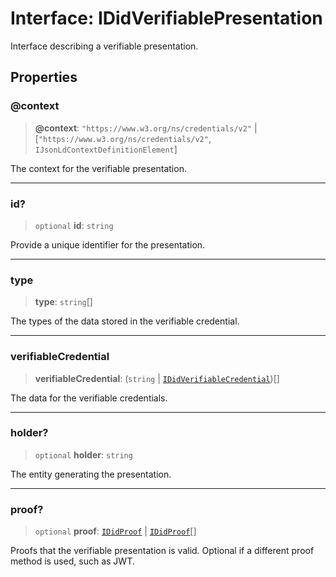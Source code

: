 # Interface: IDidVerifiablePresentation

Interface describing a verifiable presentation.

## Properties

### @context

> **@context**: `"https://www.w3.org/ns/credentials/v2"` \| \[`"https://www.w3.org/ns/credentials/v2"`, `IJsonLdContextDefinitionElement`\]

The context for the verifiable presentation.

***

### id?

> `optional` **id**: `string`

Provide a unique identifier for the presentation.

***

### type

> **type**: `string`[]

The types of the data stored in the verifiable credential.

***

### verifiableCredential

> **verifiableCredential**: (`string` \| [`IDidVerifiableCredential`](IDidVerifiableCredential.md))[]

The data for the verifiable credentials.

***

### holder?

> `optional` **holder**: `string`

The entity generating the presentation.

***

### proof?

> `optional` **proof**: [`IDidProof`](IDidProof.md) \| [`IDidProof`](IDidProof.md)[]

Proofs that the verifiable presentation is valid.
Optional if a different proof method is used, such as JWT.
